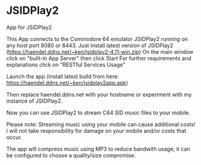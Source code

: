 # JSIDPlay2
App for JSIDPlay2

This App connects to the Commodore 64 emulator JSIDPlay2 running on any host port 8080 or 8443.
Just install latest version of  JSIDPlay2 (https://haendel.ddns.net/~ken/jsidplay2-4.11-win.zip)
On the main window click on "built-in App Server" then click Start
For further requirements and explanations click on "RESTful Services Usage"

Launch the app (install latest build from here: https://haendel.ddns.net/~ken/jsidplay2app.apk)

Then replace haendel.ddns.net with your hostname or experiment with my instance of JSIDPlay2.

Now you can use JSIDPlay2 to stream C64 SID music files to your mobile.

Please note: Streaming music using your mobile can cause additional costs!
I will not take responsibility for damage on your mobile and/or costs that occur.

The app will compress music using MP3 to reduce bandwith usage, it can be configured to choose a quality/size compromise.
